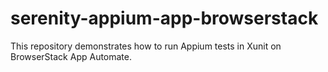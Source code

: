 # serenity-appium-app-browserstack
This repository demonstrates how to run Appium tests in Xunit on BrowserStack App Automate.
